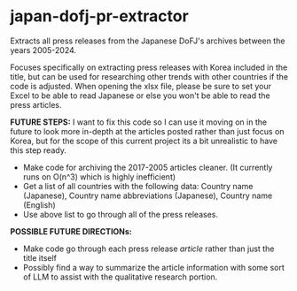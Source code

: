 # japan-dofj-pr-extractor
Extracts all press releases from the Japanese DoFJ's archives between the years 2005-2024.

Focuses specifically on extracting press releases with Korea included in the title, but can be used for researching other trends with other countries if the code is adjusted.
When opening the xlsx file, please be sure to set your Excel to be able to read Japanese or else you won't be able to read the press articles.

**FUTURE STEPS:**
I want to fix this code so I can use it moving on in the future to look more in-depth at the articles posted rather than just focus on Korea, but for the scope of this current project its a bit unrealistic to have this step ready.

- Make code for archiving the 2017-2005 articles cleaner. (It currently runs on O(n^3) which is highly inefficient)
- Get a list of all countries with the following data: Country name (Japanese), Country name abbreviations (Japanese), Country name (English)
- Use above list to go through all of the press releases. 

**POSSIBLE FUTURE DIRECTIONs:**
- Make code go through each press release *article* rather than just the title itself
- Possibly find a way to summarize the article information with some sort of LLM to assist with the qualitative research portion.
